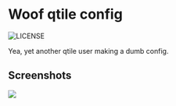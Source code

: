 # Woof qtile config

<img src='https://img.shields.io/badge/License-MIT-%236ebd68?style=flat-square' alt="LICENSE">

Yea, yet another qtile user making a dumb config.

## Screenshots

<img src="https://woof-os.github.io/static/screenshot.jpg">
